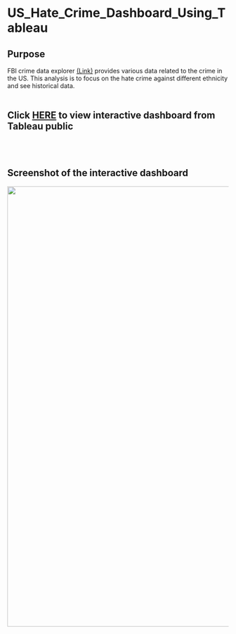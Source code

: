 # US_Hate_Crime_Dashboard_Using_Tableau

## Purpose

FBI crime data explorer [(Link)](https://crime-data-explorer.fr.cloud.gov/pages/home) provides various data related to the crime in the US. This analysis is to focus on the hate crime against different ethnicity and see historical data.
<br>
<br> 
 
## Click [HERE](https://public.tableau.com/app/profile/seokwoo.park/viz/USHateCrimeDashboard/Dashboard13?publish=yes) to view interactive dashboard from Tableau public
<br>
<br>

## Screenshot of the interactive dashboard

<img src="https://github.umn.edu/park2599/Tableau_Hate_Crime_Dashboard/blob/master/hate_crime.JPG" width="1000">
